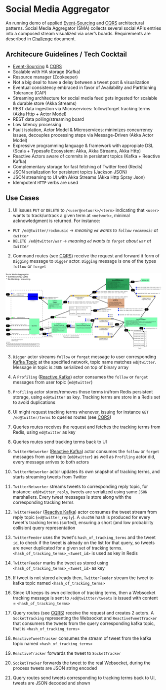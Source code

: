 # Social Media Aggregator

An running demo of applied [Event-Sourcing](https://martinfowler.com/eaaDev/EventSourcing.html) and [CQRS](https://martinfowler.com/bliki/CQRS.html) architectural patterns. Social Media Aggregator (SMA) collects several social APIs entries into a composed stream visualized via user’s boards. Requirements are described in [Challenge](https://raw.githubusercontent.com/eduardo-lago-aguilar/sma/master/doc/redbee-ChallengeSocialmediaaggregator.pdf) document.


## Architecure Guidelines / Tech Cocktail

* [Event-Sourcing](https://martinfowler.com/eaaDev/EventSourcing.html) & [CQRS](https://martinfowler.com/bliki/CQRS.html)
* Scalable with HA storage (Kafka)
* Resource manager (Zookeeper)
* Not a big deal to have a delay between a tweet post & visualization
* Eventual consistency embraced in favor of Availability and Partitioning Tolerance (CAP)
* Streaming architecture for social media feed gets ingested for scalable & durable store (Akka Streams)
* REST data ingestion via Microservices: follow/forget tracking terms (Akka Http + Actor Model)
* REST data polling/streaming board
* Low latency processing
* Fault isolation, Actor Model & Microservices: minimizes concurrency issues, decouples processing steps via Message-Driven (Akka Actor Model)
* Expressive programming language & framework with appropiate DSL (Scala + Typesafe Ecosystem: Akka, Akka Streams, Akka Http)
* Reactive Actors aware of commits in persistent topics (Kafka + Reactive Kafka)
* Complementary storage for fast fetching of Twitter feed (Redis)
* JSON serialization for persistent topics (Jackson JSON)
* JSON streaming to UI with Akka Streams (Akka Http Spray Json)
* Idempotent `HTTP` verbs are used

## Use Cases

1. UI issues `PUT` or `DELETE` to `/<user@network>/<term>` indicating that `<user>` wants to track/untrack a given term at `<network>`, minimal acknowledgment is returned. For instance:

  - `PUT /ed@twitter/rockmusic` -> _meaning `ed` wants to `follow` `rockmusic` at `twitter`_
  - `DELETE /ed@twitter/war`    -> _meaning `ed` wants to `forget` about `war` at `twitter`_

2. Command routes (see [CQRS](https://martinfowler.com/bliki/CQRS.html)) receive the request and forward it form of `Digging` message to `Digger` actor. `Digging` message is one of the types `follow` or `forget`

![alt text](https://raw.githubusercontent.com/eduardo-lago-aguilar/sma/master/doc/sma_arch.png "Social Media Aggregator Architecture")


3. `Digger` actor streams `follow` or `forget` message to user corresponding [Kafka Topic](https://kafka.apache.org/documentation/) at the specified network, topic name matches `ed@twitter`. Message in topic is `JSON` serialized on top of binary array

4. A `Profiling` ([Reactive Kafka](https://github.com/akka/reactive-kafka)) actor consumes the `follow` or `forget` messages from user topic (`ed@twitter`)

5. `Profiling` actor stores/removes those terms in/from Redis persistent storage, using `ed@twitter` as key. Tracking terms are store in a Redis set to avoid duplications

6. UI might request tracking terms whenever, issuing for instance `GET /ed@twitter/terms` to queries routes (see [CQRS](https://martinfowler.com/bliki/CQRS.html))

7. Queries routes receives the request and fetches the tracking terms from Redis, using `ed@twitter` as key

8. Queries routes send tracking terms back to UI

9. `TwitterNetworker` ([Reactive Kafka](https://github.com/akka/reactive-kafka)) actor consumes the `follow` or `forget` messages from user topic (`ed@twitter`) as well as `Profiling` actor did, every message arrives to both actors

10. `TwitterNetworker` actor updates its own snapshot of tracking terms, and starts streaming tweets from Twitter

11. `TwitterNetworker` streams tweets to corresponding reply topic, for instance: `ed@twitter_reply`, tweets are serialized using same `JSON` marshallers. Every tweet messages is store along with the corresponding tracking terms

12. `TwitterFeeder` ([Reactive Kafka](https://github.com/akka/reactive-kafka)) actor consumes the tweet stream from reply topic (`ed@twitter_reply`). A `sha256` hash is produced for every tweet's tracking terms (sorted), ensuring a short (and low probability collision) query representation

13. `TwitterFeeder` uses the tweet's `hash_of_tracking_terms` and the tweet `id`, to check if the tweet is already on the list for that query, so tweets are never duplicated for a given set of tracking terms. `<hash_of_tracking_terms>_<tweet_id>` is used as key in Redis

14. `TwitterFeeder` marks the tweet as stored using `<hash_of_tracking_terms>_<tweet_id>` as key

15. If tweet is not stored already then, `TwitterFeeder` stream the tweet to kafka topic named `<hash_of_tracking_terms>`

16. Since UI keeps its own collection of tracking terms, then a Websocket tracking message is sent to `/ed@twittter/tweets` is issued with content = `<hash_of_tracking_terms>`

17. Query routes (see [CQRS](https://martinfowler.com/bliki/CQRS.html)) receive the request and creates 2 actors. A `SocketTracking` representing the Websocket and `ReactiveTweetTracker` that consumers the tweets from the query corresponding kafka topic, that is `<hash_of_tracking_terms>`

18. `ReactiveTweetTracker` consumes the stream of tweet from the kafka topic named `<hash_of_tracking_terms>`

19. `ReactiveTracker` forwards the tweet to `SocketTracker`

20. `SocketTracker` forwards the tweet to the real Websocket, during the process tweets are JSON string encoded

21. Query routes send tweets corresponding to tracking terms back to UI, tweets are JSON decoded and shown
